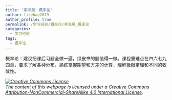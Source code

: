 ```yaml
---
title: "李泽昊：概率论"
author: lizehao2019
author_profile: true
permalink: /学习经验/概率论/李泽昊_概率论
categories:
  - 学习经验
tags:
  - 概率论
---
```


概率论：建议把课后习题全做一遍，绿皮书的题值得一做。课程重难点在四六七九四章，要求了解各种分布，熟练掌握期望和方差的计算，理解极限定理和不同的收敛性。

<div class="notice--warning">
  <p><i><a rel="license" href="http://creativecommons.org/licenses/by-nc-sa/4.0/"><img alt="Creative Commons License" style="border-width:0" src="https://i.creativecommons.org/l/by-nc-sa/4.0/88x31.png" /></a><br /> The content of this webpage is licensed under a <a rel="license" href="http://creativecommons.org/licenses/by-nc-sa/4.0/">Creative Commons Attribution-NonCommercial-ShareAlike 4.0 International License</a>.</i></p>
</div>